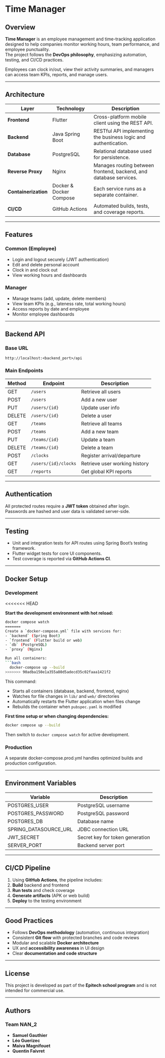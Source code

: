# Time Manager

## Overview
**Time Manager** is an employee management and time-tracking application designed to help companies monitor working hours, team performance, and employee punctuality.  
The project follows the **DevOps philosophy**, emphasizing automation, testing, and CI/CD practices.

Employees can clock in/out, view their activity summaries, and managers can access team KPIs, reports, and manage users.

---

## Architecture

| Layer | Technology | Description |
|-------|-------------|-------------|
| **Frontend** | Flutter | Cross-platform mobile client using the REST API. |
| **Backend** | Java Spring Boot | RESTful API implementing the business logic and authentication. |
| **Database** | PostgreSQL | Relational database used for persistence. |
| **Reverse Proxy** | Nginx | Manages routing between frontend, backend, and database services. |
| **Containerization** | Docker & Docker Compose | Each service runs as a separate container. |
| **CI/CD** | GitHub Actions | Automated builds, tests, and coverage reports. |

---

## Features

### Common (Employee)
- Login and logout securely (JWT authentication)
- Edit and delete personal account
- Clock in and clock out
- View working hours and dashboards

### Manager
- Manage teams (add, update, delete members)
- View team KPIs (e.g., lateness rate, total working hours)
- Access reports by date and employee
- Monitor employee dashboards

---

## Backend API

### Base URL
```http://localhost:<backend_port>/api```

### Main Endpoints
| Method | Endpoint | Description |
|--------|-----------|-------------|
| GET | `/users` | Retrieve all users |
| POST | `/users` | Add a new user |
| PUT | `/users/{id}` | Update user info |
| DELETE | `/users/{id}` | Delete a user |
| GET | `/teams` | Retrieve all teams |
| POST | `/teams` | Add a new team |
| PUT | `/teams/{id}` | Update a team |
| DELETE | `/teams/{id}` | Delete a team |
| POST | `/clocks` | Register arrival/departure |
| GET | `/users/{id}/clocks` | Retrieve user working history |
| GET | `/reports` | Get global KPI reports |

---

## Authentication
All protected routes require a **JWT token** obtained after login.  
Passwords are hashed and user data is validated server-side.

---

## Testing
- Unit and integration tests for API routes using Spring Boot’s testing framework.
- Flutter widget tests for core UI components.
- Test coverage is reported via **GitHub Actions CI**.

---

## Docker Setup

### Development
<<<<<<< HEAD

**Start the development environment with hot reload:**
```bash
docker compose watch
=======
Create a `docker-compose.yml` file with services for:
- `backend` (Spring Boot)
- `frontend` (Flutter build or web)
- `db` (PostgreSQL)
- `proxy` (Nginx)

Run all containers:
```bash
  docker-compose up --build
>>>>>>> 90adba150e1a355a80d5adecd35c02faaa1421f2
```

This command:
- Starts all containers (database, backend, frontend, nginx)
- Watches for file changes in `lib/` and `web/` directories
- Automatically restarts the Flutter application when files change
- Rebuilds the container when `pubspec.yaml` is modified

**First time setup or when changing dependencies:**
```bash
docker compose up --build
```

Then switch to `docker compose watch` for active development.

### Production

A separate docker-compose.prod.yml handles optimized builds and production configuration.

---

## Environment Variables
| Variable | Description |
|----------|-------------|
|POSTGRES_USER | PostgreSQL username |
|POSTGRES_PASSWORD | PostgreSQL password |
|POSTGRES_DB | Database name |
|SPRING_DATASOURCE_URL | JDBC connection URL |
|JWT_SECRET | Secret key for token generation |
|SERVER_PORT | Backend server port |

---

## CI/CD Pipeline

1. Using **GitHub Actions**, the pipeline includes:
2. **Build** backend and frontend
3. **Run tests** and check coverage
4. **Generate artifacts** (APK or web build)
5. **Deploy** to the testing environment

---

## Good Practices

- Follows **DevOps methodology** (automation, continuous integration)
- Consistent **Git flow** with protected branches and code reviews
- Modular and scalable **Docker architecture**
- UX and **accessibility awareness** in UI design
- Clear **documentation and code structure**

---

## License

This project is developed as part of the **Epitech school program** and is not intended for commercial use.

---

## Authors

### **Team NAN_2**

- **Samuel Gauthier**
- **Léo Guerizec**
- **Maiva Magnifouet**
- **Quentin Faivret**

